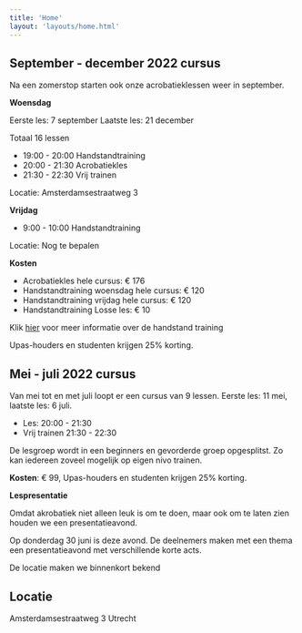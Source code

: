 ```yaml
---
title: 'Home'
layout: 'layouts/home.html'  
---
```


## September - december 2022 cursus

Na een zomerstop starten ook onze acrobatieklessen weer in september. 

**Woensdag**

Eerste les: 7 september
Laatste les: 21 december

Totaal 16 lessen

- 19:00 - 20:00 Handstandtraining
- 20:00 - 21:30 Acrobatiekles
- 21:30 - 22:30 Vrij trainen

Locatie: Amsterdamsestraatweg 3

**Vrijdag**
- 9:00 - 10:00 Handstandtraining

Locatie: Nog te bepalen

**Kosten**
- Acrobatiekles hele cursus: € 176
- Handstandtraining woensdag hele cursus: € 120 
- Handstandtraining vrijdag hele cursus: € 120 
- Handstandtraining Losse les: € 10

Klik [hier](faq) voor meer informatie over de handstand training

Upas-houders en studenten krijgen 25% korting.





## Mei - juli 2022 cursus

Van mei tot en met juli loopt er een cursus van 9 lessen. Eerste les: 11 mei,
laatste les: 6 juli.

- Les: 20:00 - 21:30
- Vrij trainen 21:30 - 22:30

De lesgroep wordt in een beginners en gevorderde groep opgesplitst. Zo kan iedereen zoveel mogelijk op eigen nivo trainen.

**Kosten**: € 99, Upas-houders en studenten krijgen 25% korting.

**Lespresentatie**

Omdat akrobatiek niet alleen leuk is om te doen, maar ook om te laten zien houden we een presentatieavond.

Op donderdag 30 juni is deze avond. De deelnemers maken met een thema een presentatieavond met verschillende korte acts. 

De locatie maken we binnenkort bekend

## Locatie

Amsterdamsestraatweg 3 Utrecht
